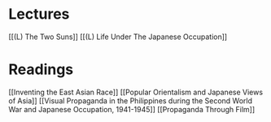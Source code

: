 # Lectures
[[(L) The Two Suns]]
[[(L) Life Under The Japanese Occupation]]

# Readings
[[Inventing the East Asian Race]]
[[Popular Orientalism and Japanese Views of Asia]]
[[Visual Propaganda in the Philippines during the Second World War and Japanese Occupation, 1941-1945]]
[[Propaganda Through Film]]